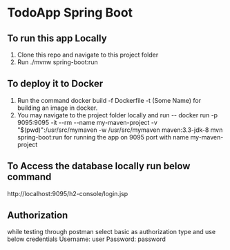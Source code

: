 # TodoApp Spring Boot

## To run this app Locally
1. Clone this repo and navigate to this project folder
2. Run ./mvnw spring-boot:run 

## To deploy it to Docker
1. Run the command docker build -f Dockerfile -t (Some Name) for building an image in docker.
2. You may navigate to the project folder locally and run -- docker run -p 9095:9095 -it --rm --name my-maven-project -v "$(pwd)":/usr/src/mymaven -w /usr/src/mymaven maven:3.3-jdk-8 mvn spring-boot:run
   for running the app on 9095 port with name my-maven-project

## To Access the database locally run below command
http://localhost:9095/h2-console/login.jsp

## Authorization
while testing through postman select basic as authorization type and use below credentials
Username: user
Password: password
